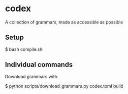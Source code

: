 # codex
A collection of grammars, made as accessible as possible



## Setup

$ bash compile.sh


## Individual commands

Download grammars with:

$ python scripts/download_grammars.py codex.toml build
